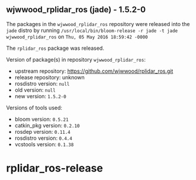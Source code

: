## wjwwood_rplidar_ros (jade) - 1.5.2-0

The packages in the `wjwwood_rplidar_ros` repository were released into the `jade` distro by running `/usr/local/bin/bloom-release -r jade -t jade wjwwood_rplidar_ros` on `Thu, 05 May 2016 18:59:42 -0000`

The `rplidar_ros` package was released.

Version of package(s) in repository `wjwwood_rplidar_ros`:

- upstream repository: https://github.com/wjwwood/rplidar_ros.git
- release repository: unknown
- rosdistro version: `null`
- old version: `null`
- new version: `1.5.2-0`

Versions of tools used:

- bloom version: `0.5.21`
- catkin_pkg version: `0.2.10`
- rosdep version: `0.11.4`
- rosdistro version: `0.4.4`
- vcstools version: `0.1.38`


# rplidar_ros-release